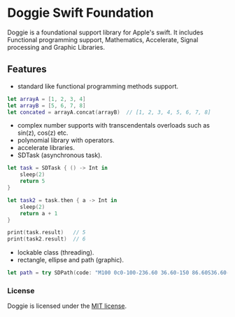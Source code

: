 # Doggie Swift Foundation

Doggie is a foundational support library for Apple's swift. It includes Functional programming support, Mathematics, Accelerate, Signal processing and Graphic Libraries.

## Features

- standard like functional programming methods support.
```swift
let arrayA = [1, 2, 3, 4]
let arrayB = [5, 6, 7, 8]
let concated = arrayA.concat(arrayB)  // [1, 2, 3, 4, 5, 6, 7, 8]
```
- complex number supports with transcendentals overloads such as sin(z), cos(z) etc.
- polynomial library with operators.
- accelerate libraries.
- SDTask (asynchronous task).
```swift
let task = SDTask { () -> Int in
    sleep(2)
    return 5
}

let task2 = task.then { a -> Int in
    sleep(2)
    return a + 1
}

print(task.result)   // 5
print(task2.result)  // 6
```
- lockable class (threading).
- rectangle, ellipse and path (graphic).
```swift
let path = try SDPath(code: "M100 0c0-100-236.60 36.60-150 86.60S36.60-136.60-50-86.60 100 100 100 0z")
```

### License

Doggie is licensed under the [MIT license](LICENSE).
